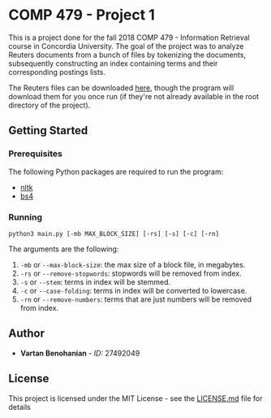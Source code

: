 # COMP 479 - Project 1

This is a project done for the fall 2018 COMP 479 - Information Retrieval course in Concordia University. The goal of the project was to analyze Reuters documents from a bunch of files by tokenizing the documents, subsequently constructing an index containing terms and their corresponding postings lists.

The Reuters files can be downloaded [here](http://www.daviddlewis.com/resources/testcollections/reuters21578/), though the program will download them for you once run (if they're not already available in the root directory of the project).

## Getting Started

### Prerequisites

The following Python packages are required to run the program:

- [nltk](https://pypi.org/project/nltk/)
- [bs4](https://pypi.org/project/beautifulsoup4/)

### Running

`python3 main.py [-mb MAX_BLOCK_SIZE] [-rs] [-s] [-c] [-rn]`

The arguments are the following:

1. `-mb` or `--max-block-size`: the max size of a block file, in megabytes.
2. `-rs` or `--remove-stopwords`: stopwords will be removed from index.
3. `-s` or `--stem`: terms in index will be stemmed.
4. `-c` or `--case-folding`: terms in index will be converted to lowercase.
5. `-rn` or `--remove-numbers`: terms that are just numbers will be removed from index.

## Author

- **Vartan Benohanian** - *ID:* 27492049

## License

This project is licensed under the MIT License - see the [LICENSE.md](LICENSE.md) file for details
